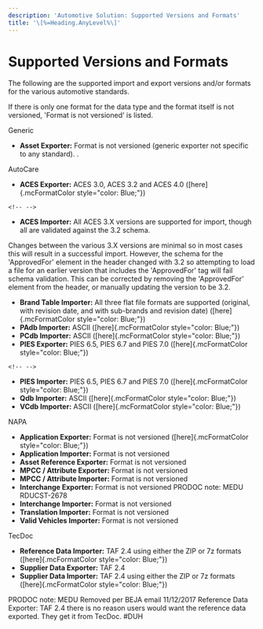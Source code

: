 ```yaml
---
description: 'Automotive Solution: Supported Versions and Formats'
title: '\[%=Heading.AnyLevel%\]'
---
```


Supported Versions and Formats
==============================

The following are the supported import and export versions and/or
formats for the various automotive standards.

If there is only one format for the data type and the format itself is
not versioned, \'Format is not versioned\' is listed.

Generic

-   **Asset Exporter:** Format is not versioned (generic exporter not
    specific to any standard). .

AutoCare

-   **ACES Exporter:** ACES 3.0, ACES 3.2 and ACES 4.0
    ([here]{.mcFormatColor style="color: Blue;"})

```{=html}
<!-- -->
```
-   **ACES Importer:** All ACES 3.X versions are supported for import,
    though all are validated against the 3.2 schema.

Changes between the various 3.X versions are minimal so in most cases
this will result in a successful import. However, the schema for the
\'ApprovedFor\' element in the header changed with 3.2 so attempting to
load a file for an earlier version that includes the \'ApprovedFor\' tag
will fail schema validation. This can be corrected by removing the
\'ApprovedFor\' element from the header, or manually updating the
version to be 3.2.

-   **Brand Table Importer:** All three flat file formats are supported
    (original, with revision date, and with sub-brands and revision
    date) ([here]{.mcFormatColor style="color: Blue;"})
-   **PAdb Importer:** ASCII ([here]{.mcFormatColor
    style="color: Blue;"})
-   **PCdb Importer:** ASCII ([here]{.mcFormatColor
    style="color: Blue;"})
-   **PIES Exporter:** PIES 6.5, PIES 6.7 and PIES 7.0
    ([here]{.mcFormatColor style="color: Blue;"})

```{=html}
<!-- -->
```
-   **PIES Importer:** PIES 6.5, PIES 6.7 and PIES 7.0
    ([here]{.mcFormatColor style="color: Blue;"})
-   **Qdb Importer:** ASCII ([here]{.mcFormatColor
    style="color: Blue;"})
-   **VCdb Importer:** ASCII ([here]{.mcFormatColor
    style="color: Blue;"})

NAPA

-   **Application Exporter:** Format is not versioned
    ([here]{.mcFormatColor style="color: Blue;"})
-   **Application Importer:** Format is not versioned
-   **Asset Reference Exporter:** Format is not versioned
-   **MPCC / Attribute Exporter:** Format is not versioned
-   **MPCC / Attribute Importer:** Format is not versioned
-   **Interchange Exporter:** Format is not versioned PRODOC note: MEDU
    RDUCST-2678
-   **Interchange Importer:** Format is not versioned
-   **Translation Importer:** Format is not versioned
-   **Valid Vehicles Importer:** Format is not versioned

TecDoc

-   **Reference Data Importer:** TAF 2.4 using either the ZIP or 7z
    formats ([here]{.mcFormatColor style="color: Blue;"})
-   **Supplier Data Exporter:** TAF 2.4
-   **Supplier Data Importer:** TAF 2.4 using either the ZIP or 7z
    formats ([here]{.mcFormatColor style="color: Blue;"})

PRODOC note: MEDU Removed per BEJA email 11/12/2017 Reference Data
Exporter: TAF 2.4 there is no reason users would want the reference data
exported. They get it from TecDoc. \#DUH
